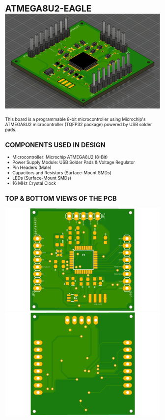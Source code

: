 # ATMEGA8U2-EAGLE ![alt text](https://github.com/gk147-pcb/ATMEGA8U2-EAGLE/blob/main/atmega8u2_3Dc.png/?raw=true)
This board is a programmable 8-bit microcontroller using Microchip's ATMEGA8U2 microcontroller (TQFP32 package) powered by USB solder pads.
## COMPONENTS USED IN DESIGN
 
 - Microcontroller: Microchip ATMEGA8U2 (8-Bit)
 - Power Supply Module: USB Solder Pads & Voltage Regulator
 - Pin Headers (Male)
 - Capacitors and Resistors (Surface-Mount SMDs)
 - LEDs (Surface-Mount SMDs)
 - 16 MHz Crystal Clock

## TOP & BOTTOM VIEWS OF THE PCB
![alt text](https://github.com/gk147-pcb/ATMEGA8U2-EAGLE/blob/main/atmega8u2_top.png?raw=true) ![alt text](https://github.com/gk147-pcb/ATMEGA8U2-EAGLE/blob/main/atmega8u2_bottom.png?raw=true)
